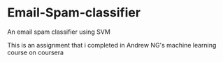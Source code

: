 # Email-Spam-classifier
An email spam classifier using SVM


This is an assignment that i completed in Andrew NG's machine learning course on coursera
